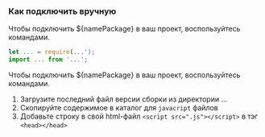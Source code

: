 <a name="вручную_комманды"></a>

### Как подключить вручную

Чтобы подключить ${namePackage} в ваш проект, воспользуйтесь командами.

```javascript
let ... = require(...');
import ... from '...';
```

Чтобы подключить ${namePackage} в ваш проект, воспользуйтесь командами.

1. Загрузите последний файл версии сборки из директории ...
2. Скопируйте содержимое в каталог для `javacript` файлов
3. Добавьте строку в свой html-файл `<script src=".js"></script>`
  в тэг `<head></head>`

```javascript

```

```css

```

```html

```

```bash

```

```pug

```

```scss

```


